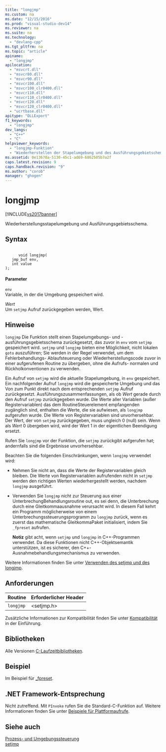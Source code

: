 ```yaml
---
title: "longjmp"
ms.custom: na
ms.date: "12/15/2016"
ms.prod: "visual-studio-dev14"
ms.reviewer: na
ms.suite: na
ms.technology: 
  - "devlang-cpp"
ms.tgt_pltfrm: na
ms.topic: "article"
apiname: 
  - "longjmp"
apilocation: 
  - "msvcrt.dll"
  - "msvcr80.dll"
  - "msvcr90.dll"
  - "msvcr100.dll"
  - "msvcr100_clr0400.dll"
  - "msvcr110.dll"
  - "msvcr110_clr0400.dll"
  - "msvcr120.dll"
  - "msvcr120_clr0400.dll"
  - "ucrtbase.dll"
apitype: "DLLExport"
f1_keywords: 
  - "longjmp"
dev_langs: 
  - "C++"
  - "C"
helpviewer_keywords: 
  - "longjmp-Funktion"
  - "Wiederherstellen der Stapelumgebung und des Ausführungsgebietschemas"
ms.assetid: 0e13670a-5130-45c1-ad69-6862505b7a2f
caps.latest.revision: 9
caps.handback.revision: "9"
ms.author: "corob"
manager: "ghogen"
---
```

# longjmp
[!INCLUDE[vs2017banner](../../assembler/inline/includes/vs2017banner.md)]

Wiederherstellungsstapelumgebung und Ausführungsgebietsschema.  
  
## Syntax  
  
```  
  
      void longjmp(  
   jmp_buf env,  
   int value   
);  
```  
  
#### Parameter  
 `env`  
 Variable, in der die Umgebung gespeichert wird.  
  
 *Wert*  
 Um `setjmp` Aufruf zurückgegeben werden, Wert.  
  
## Hinweise  
 `longjmp` Die Funktion stellt einen Stapelumgebungs\- und \-ausführungsgebietsschema zurückgesetzt, das zuvor in `env` vom `setjmp` gespeichert wird.  `setjmp` und `longjmp` bieten eine Möglichkeit, nicht lokalen `goto` auszuführen; Sie werden in der Regel verwendet, um dem Fehlerbehandlungs\- Ablaufsteuerung oder Wiederherstellungscode zuvor in einer aufgerufenen Routine zu übergeben, ohne die Aufrufs\- normalen und Rückholkonventionen zu verwenden.  
  
 Ein Aufruf von `setjmp` wird die aktuelle Stapelumgebung, in `env` gespeichert.  Ein nachfolgender Aufruf `longjmp` wird die gespeicherte Umgebung und das Von zum Punkt direkt nach dem entsprechenden `setjmp` Aufruf zurückgesetzt.  Ausführungszusammenfassungen, als ob *Wert* gerade durch den Aufruf `setjmp` zurückgegeben wurde.  Die Werte aller Variablen \(außer Registervariablen\) das dem RoutineSteuerelement empfangenden zugänglich sind, enthalten die Werte, die sie aufwiesen, als `longjmp` aufgerufen wurde.  Die Werte von Registervariablen sind unvorhersehbar.  Der Wert, der von `setjmp` zurückgegeben, muss ungleich 0 \(null\) sein.  Wenn als *Wert* 0 übergeben wird, wird der Wert 1 in der eigentlichen Beendigung ersetzt.  
  
 Rufen Sie `longjmp` vor der Funktion, die `setjmp` zurückgibt aufgerufen hat; andernfalls sind die Ergebnisse unvorhersehbar.  
  
 Beachten Sie die folgenden Einschränkungen, wenn `longjmp` verwendet wird:  
  
-   Nehmen Sie nicht an, dass die Werte der Registervariablen gleich bleiben.  Die Werte von Registervariablen aufrufenden nicht in `setjmp` werden den richtigen Werten wiederhergestellt werden, nachdem `longjmp` ausgeführt.  
  
-   Verwenden Sie `longjmp` nicht zur Steuerung aus einer UnterbrechungBehandlungsroutine out, es sei denn, die Unterbrechung durch eine Gleitkommaausnahme verursacht wird.  In diesem Fall kehrt ein Programm möglicherweise von einem Unterbrechungssteuerungsprogramm zu `longjmp` zurück, wenn es zuerst das mathematische GleitkommaPaket initialisiert, indem Sie `_fpreset` aufrufen.  
  
     **Notiz** gibt acht, wenn `setjmp` und `longjmp` in C\+\+\-Programmen verwendet.  Da diese Funktionen nicht C\+\+\-Objektsemantik unterstützen, ist es sicherer, den C\+\+\-Ausnahmebehandlungsmechanismus zu verwenden.  
  
 Weitere Informationen finden Sie unter [Verwenden des setjmp und des longjmp](../../cpp/using-setjmp-longjmp.md).  
  
## Anforderungen  
  
|Routine|Erforderlicher Header|  
|-------------|---------------------------|  
|`longjmp`|\<setjmp.h\>|  
  
 Zusätzliche Informationen zur Kompatibilität finden Sie unter [Kompatibilität](../../c-runtime-library/compatibility.md) in der Einführung.  
  
## Bibliotheken  
 Alle Versionen [C\-Laufzeitbibliotheken](../../c-runtime-library/crt-library-features.md).  
  
## Beispiel  
 Im Beispiel für [\_fpreset](../../c-runtime-library/reference/fpreset.md).  
  
## .NET Framework-Entsprechung  
 Nicht zutreffend. Mit `PInvoke` rufen Sie die Standard\-C\-Funktion auf. Weitere Informationen finden Sie unter [Beispiele für Plattformaufrufe](../Topic/Platform%20Invoke%20Examples.md).  
  
## Siehe auch  
 [Prozess\- und Umgebungssteuerung](../../c-runtime-library/process-and-environment-control.md)   
 [setjmp](../../c-runtime-library/reference/setjmp.md)